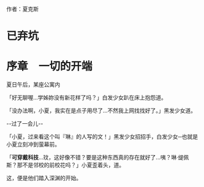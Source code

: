 作者：夏克斯

# 已弃坑
# 序章　一切的开端
夏日午后，某座公寓内

「好无聊喔...学姊妳没有新花样了吗？」白发少女趴在床上抱怨道。

「没办法啊，小夏，我实在是点子用尽了...不然我上网找找好了。」黑发少女道。

--过了一会儿--

「小夏，过来看这个叫『琳』的人写的文！」黑发少女招招手，白发少女─也就是小夏立刻冲到萤幕前。

「**可穿戴科技**...玟，这好像不错？要是这种东西真的存在就好了...咦？琳‧缇佩斯？那不是邻校的前校花吗？」小夏歪着头，道。

这，便是他们踏入深渊的开始。
